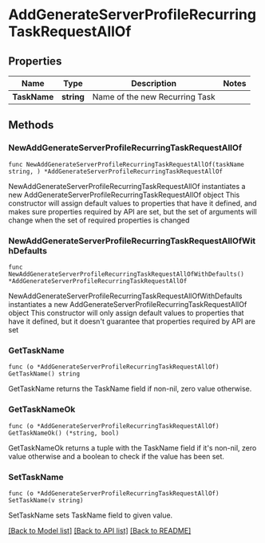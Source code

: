 # AddGenerateServerProfileRecurringTaskRequestAllOf

## Properties

Name | Type | Description | Notes
------------ | ------------- | ------------- | -------------
**TaskName** | **string** | Name of the new Recurring Task | 

## Methods

### NewAddGenerateServerProfileRecurringTaskRequestAllOf

`func NewAddGenerateServerProfileRecurringTaskRequestAllOf(taskName string, ) *AddGenerateServerProfileRecurringTaskRequestAllOf`

NewAddGenerateServerProfileRecurringTaskRequestAllOf instantiates a new AddGenerateServerProfileRecurringTaskRequestAllOf object
This constructor will assign default values to properties that have it defined,
and makes sure properties required by API are set, but the set of arguments
will change when the set of required properties is changed

### NewAddGenerateServerProfileRecurringTaskRequestAllOfWithDefaults

`func NewAddGenerateServerProfileRecurringTaskRequestAllOfWithDefaults() *AddGenerateServerProfileRecurringTaskRequestAllOf`

NewAddGenerateServerProfileRecurringTaskRequestAllOfWithDefaults instantiates a new AddGenerateServerProfileRecurringTaskRequestAllOf object
This constructor will only assign default values to properties that have it defined,
but it doesn't guarantee that properties required by API are set

### GetTaskName

`func (o *AddGenerateServerProfileRecurringTaskRequestAllOf) GetTaskName() string`

GetTaskName returns the TaskName field if non-nil, zero value otherwise.

### GetTaskNameOk

`func (o *AddGenerateServerProfileRecurringTaskRequestAllOf) GetTaskNameOk() (*string, bool)`

GetTaskNameOk returns a tuple with the TaskName field if it's non-nil, zero value otherwise
and a boolean to check if the value has been set.

### SetTaskName

`func (o *AddGenerateServerProfileRecurringTaskRequestAllOf) SetTaskName(v string)`

SetTaskName sets TaskName field to given value.



[[Back to Model list]](../README.md#documentation-for-models) [[Back to API list]](../README.md#documentation-for-api-endpoints) [[Back to README]](../README.md)


